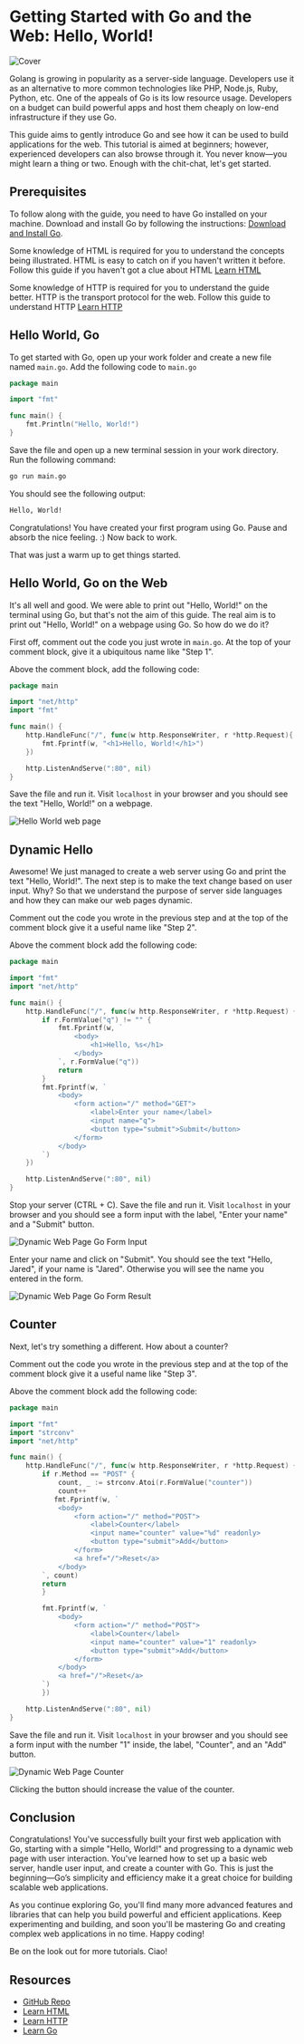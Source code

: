 # Getting Started with Go and the Web: Hello, World!

![Cover](https://res.cloudinary.com/craigsims808/image/upload/v1735440495/freelance/sturdy-train/cover_tdjtnd.png)

Golang is growing in popularity as a server-side language. Developers use it as an alternative to more common technologies like PHP, Node.js, Ruby, Python, etc. One of the appeals of Go is its low resource usage. Developers on a budget can build powerful apps and host them cheaply on low-end infrastructure if they use Go.

This guide aims to gently introduce Go and see how it can be used to build applications for the web. This tutorial is aimed at beginners; however, experienced developers can also browse through it. You never know—you might learn a thing or two. Enough with the chit-chat, let's get started.

## Prerequisites

To follow along with the guide, you need to have Go installed on your machine. Download and install Go by following the instructions: [Download and Install Go](https://go.dev/doc/install).

Some knowledge of HTML is required for you to understand the concepts being illustrated. HTML is easy to catch on if you haven't written it before. Follow this guide if you haven't got a clue about HTML [Learn HTML](https://developer.mozilla.org/en-US/docs/Web/HTML)

Some knowledge of HTTP is required for you to understand the guide better. HTTP is the transport protocol for the web. Follow this guide to understand HTTP [Learn HTTP](https://developer.mozilla.org/en-US/docs/Web/HTTP)

## Hello World, Go

To get started with Go, open up your work folder and create a new file named `main.go`. Add the following code to `main.go`
```go
package main

import "fmt"

func main() {
    fmt.Println("Hello, World!")
}
```

Save the file and open up a new terminal session in your work directory. Run the following command:
```sh
go run main.go
```

You should see the following output:
```sh
Hello, World!
```

Congratulations! You have created your first program using Go. Pause and absorb the nice feeling. :) Now back to work. 

That was just a warm up to get things started.

## Hello World, Go on the Web

It's all well and good. We were able to print out "Hello, World!" on the terminal using Go, but that's not the aim of this guide. The real aim is to print out "Hello, World!" on a webpage using Go. So how do we do it?

First off, comment out the code you just wrote in `main.go`. At the top of your comment block, give it a ubiquitous name like "Step 1". 

Above the comment block, add the following code:

```go
package main

import "net/http"
import "fmt"

func main() {
    http.HandleFunc("/", func(w http.ResponseWriter, r *http.Request){
        fmt.Fprintf(w, "<h1>Hello, World!</h1>")
    })

    http.ListenAndServe(":80", nil)
}
```

Save the file and run it. Visit `localhost` in your browser and you should see the text "Hello, World!" on a webpage.

![Hello World web page](https://res.cloudinary.com/craigsims808/image/upload/v1735436523/freelance/sturdy-train/hello-world-web-page_vrhx5b.png)

## Dynamic Hello

Awesome! We just managed to create a web server using Go and print the text "Hello, World!". The next step is to make the text change based on user input. Why? So that we understand the purpose of server side languages and how they can make our web pages dynamic.

Comment out the code you wrote in the previous step and at the top of the comment block give it a useful name like "Step 2".

Above the comment block add the following code:

```go
package main

import "fmt"
import "net/http"

func main() {
	http.HandleFunc("/", func(w http.ResponseWriter, r *http.Request) {
		if r.FormValue("q") != "" {
			fmt.Fprintf(w, `
				<body>
					<h1>Hello, %s</h1>
				</body>
			`, r.FormValue("q"))
			return
		}
		fmt.Fprintf(w, `
			<body>
				<form action="/" method="GET">
					<label>Enter your name</label>
					<input name="q">
					<button type="submit">Submit</button>
				</form>
			</body>
		`)
	})

	http.ListenAndServe(":80", nil)
}
```
Stop your server (CTRL + C). Save the file and run it. Visit `localhost` in your browser and you should see a form input with the label, "Enter your name" and a "Submit" button. 

![Dynamic Web Page Go Form Input](https://res.cloudinary.com/craigsims808/image/upload/v1735436886/freelance/sturdy-train/dynamic-web-page-form-input_afljou.png)

Enter your name and click on "Submit". You should see the text "Hello, Jared", if your name is "Jared". Otherwise you will see the name you entered in the form.

![Dynamic Web Page Go Form Result](https://res.cloudinary.com/craigsims808/image/upload/v1735436887/freelance/sturdy-train/dynamic-web-page-form-result_rkdwvz.png)

## Counter

Next, let's try something a different. How about a counter? 

Comment out the code you wrote in the previous step and at the top of the comment block give it a useful name like "Step 3".

Above the comment block add the following code:

```go
package main

import "fmt"
import "strconv"
import "net/http"

func main() {
    http.HandleFunc("/", func(w http.ResponseWriter, r *http.Request) {
        if r.Method == "POST" {
            count, _ := strconv.Atoi(r.FormValue("counter"))
            count++
           fmt.Fprintf(w, `
            <body>
                <form action="/" method="POST">
                    <label>Counter</label>
                    <input name="counter" value="%d" readonly>
                    <button type="submit">Add</button>
                </form>
				<a href="/">Reset</a>
            </body>
        `, count)
		return
        }

        fmt.Fprintf(w, `
            <body>
                <form action="/" method="POST">
                    <label>Counter</label>
                    <input name="counter" value="1" readonly>
                    <button type="submit">Add</button>
                </form>
            </body>
            <a href="/">Reset</a>
        `)
    	})

	http.ListenAndServe(":80", nil)
}
```

Save the file and run it. Visit `localhost` in your browser and you should see a form input with the number "1" inside, the label, "Counter", and an "Add" button.

![Dynamic Web Page Counter](https://res.cloudinary.com/craigsims808/image/upload/v1735437587/freelance/sturdy-train/dynamic-web-page-counter_uufrna.png)

Clicking the button should increase the value of the counter.

## Conclusion

Congratulations! You've successfully built your first web application with Go, starting with a simple "Hello, World!" and progressing to a dynamic web page with user interaction. You've learned how to set up a basic web server, handle user input, and create a counter with Go. This is just the beginning—Go’s simplicity and efficiency make it a great choice for building scalable web applications.

As you continue exploring Go, you'll find many more advanced features and libraries that can help you build powerful and efficient applications. Keep experimenting and building, and soon you'll be mastering Go and creating complex web applications in no time. Happy coding!

Be on the look out for more tutorials. Ciao!

## Resources

- [GitHub Repo](https://github.com/Marktawa/sturdy-train)
- [Learn HTML](https://developer.mozilla.org/en-US/docs/Web/HTML)
- [Learn HTTP](https://developer.mozilla.org/en-US/docs/Web/HTTP)
- [Learn Go](https://go.dev/doc/)